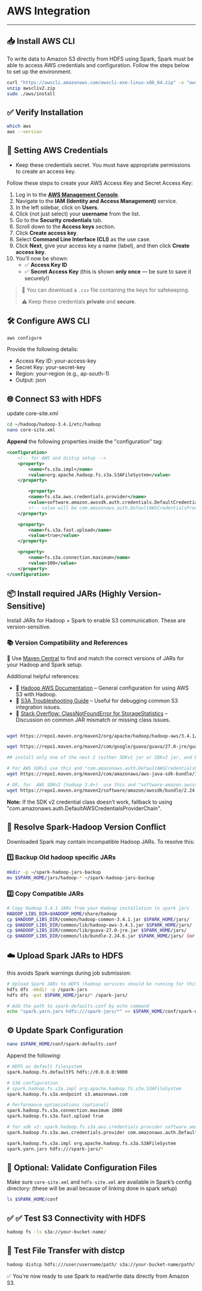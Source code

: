 # AWS Integration

---

## 📥 Install AWS CLI

To write data to Amazon S3 directly from HDFS using Spark, Spark must be able to access AWS credentials and configuration. Follow the steps below to set up the environment.

```bash
curl "https://awscli.amazonaws.com/awscli-exe-linux-x86_64.zip" -o "awscliv2.zip"
unzip awscliv2.zip
sudo ./aws/install
```

## ✅ Verify Installation

```bash
which aws
aws --version
```

## 🔐 Setting AWS Credentials

- Keep these credentials secret. You must have appropriate permissions to create an access key.

Follow these steps to create your AWS Access Key and Secret Access Key:

1. Log in to the **[AWS Management Console](https://console.aws.amazon.com/)**.
2. Navigate to the **IAM (Identity and Access Management)** service.
3. In the left sidebar, click on **Users**.
4. Click (not just select) your **username** from the list.
5. Go to the **Security credentials** tab.
6. Scroll down to the **Access keys** section.
7. Click **Create access key**.
8. Select **Command Line Interface (CLI)** as the use case.
9. Click **Next**, give your access key a name (label), and then click **Create access key**.
10. You’ll now be shown:
    - ✅ **Access Key ID**
    - ✅ **Secret Access Key** (this is shown **only once** — be sure to save it securely!)

> 💾 You can download a `.csv` file containing the keys for safekeeping.
>
> ⚠️ Keep these credentials **private** and **secure**.

## 🛠️ Configure AWS CLI

```bash
aws configure
```

Provide the following details:

- Access Key ID: your-access-key
- Secret Key: your-secret-key
- Region: your-region (e.g., ap-south-1)
- Output: json

## 🌐 Connect S3 with HDFS

update core-site.xml

```bash
cd ~/hadoop/hadoop-3.4.1/etc/hadoop
nano core-site.xml
```

**Append** the following properties inside the "configuration" tag:

```xml
<configuration>
    <!-- for AWS and distcp setup -->
    <property>
        <name>fs.s3a.impl</name>
        <value>org.apache.hadoop.fs.s3a.S3AFileSystem</value>
    </property>

        <property>
        <name>fs.s3a.aws.credentials.provider</name>
        <value>software.amazon.awssdk.auth.credentials.DefaultCredentialsProvider</value>
        <!-- value will be com.amazonaws.auth.DefaultAWSCredentialsProviderChain for SDK v2-->
    </property>

    <property>
        <name>fs.s3a.fast.upload</name>
        <value>true</value>
    </property>

    <property>
        <name>fs.s3a.connection.maximum</name>
        <value>100</value>
    </property>
</configuration>
```

## 📦 Install required JARs (Highly Version-Sensitive)

Install JARs for Hadoop + Spark to enable S3 communication. These are version-sensitive.

### 📚 Version Compatibility and References

🧩 Use [Maven Central](https://mvnrepository.com/artifact/org.apache.hadoop/hadoop-aws/3.4.1) to find and match the correct versions of JARs for your Hadoop and Spark setup.

Additional helpful references:

- 📖 [Hadoop AWS Documentation](https://hadoop.apache.org/docs/r3.4.0/hadoop-aws/tools/hadoop-aws/index.html#General_S3A_Client_configuration) – General configuration for using AWS S3 with Hadoop.
- 🔧 [S3A Troubleshooting Guide](https://hadoop.apache.org/docs/r3.4.1/hadoop-aws/tools/hadoop-aws/troubleshooting_s3a.html) – Useful for debugging common S3 integration issues.
- 💬 [Stack Overflow: ClassNotFoundError for StorageStatistics](https://stackoverflow.com/questions/44411493/java-lang-noclassdeffounderror-org-apache-hadoop-fs-storagestatistics) – Discussion on common JAR mismatch or missing class issues.

```bash

wget https://repo1.maven.org/maven2/org/apache/hadoop/hadoop-aws/3.4.1/hadoop-aws-3.4.1.jar -P $HADOOP_HOME/share/hadoop/common/lib/

wget https://repo1.maven.org/maven2/com/google/guava/guava/27.0-jre/guava-27.0-jre.jar -P $HADOOP_HOME/share/hadoop/common/lib/

## install only one of the next 2 (either SDKv1 jar or SDKv2 jar, and be consistent with it in furthur commands)

# For AWS SDKv1 use this and "com.amazonaws.auth.DefaultAWSCredentialsProviderChain" class as credential provider
wget https://repo1.maven.org/maven2/com/amazonaws/aws-java-sdk-bundle/1.12.262/aws-java-sdk-bundle-1.12.262.jar -P $HADOOP_HOME/share/hadoop/common/lib/

# OR, for  AWS SDKv2 (hadoop 3.4+)  use this and "software.amazon.awssdk.auth.credentials.DefaultCredentialsProvider" as credential provider
wget https://repo1.maven.org/maven2/software/amazon/awssdk/bundle/2.24.6/bundle-2.24.6.jar -P $HADOOP_HOME/share/hadoop/common/lib/
```

**Note:** If the SDK v2 credential class doesn’t work, fallback to using "com.amazonaws.auth.DefaultAWSCredentialsProviderChain".

## 🔄 Resolve Spark-Hadoop Version Conflict

Downloaded Spark may contain incompatible Hadoop JARs. To resolve this:

### 1️⃣ Backup Old hadoop specific JARs

```bash
mkdir -p ~/spark-hadoop-jars-backup
mv $SPARK_HOME/jars/hadoop-* ~/spark-hadoop-jars-backup
```

### 2️⃣ Copy Compatible JARs

```bash
# Copy Hadoop 3.4.1 JARs from your Hadoop installation to spark jars
HADOOP_LIBS_DIR=$HADOOP_HOME/share/hadoop
cp $HADOOP_LIBS_DIR/common/hadoop-common-3.4.1.jar $SPARK_HOME/jars/
cp $HADOOP_LIBS_DIR/common/lib/hadoop-aws-3.4.1.jar $SPARK_HOME/jars/
cp $HADOOP_LIBS_DIR/common/lib/guava-27.0-jre.jar $SPARK_HOME/jars/
cp $HADOOP_LIBS_DIR/common/lib/bundle-2.24.6.jar $SPARK_HOME/jars/ (or aws-java-sdk-bundle-1.12.262.jar as per prev step)
```

## ☁️ Upload Spark JARs to HDFS

this avoids Spark warnings during job submission:

```bash
# Upload Spark JARs to HDFS (hadoop services should be running for this commandto work)
hdfs dfs -mkdir -p /spark-jars
hdfs dfs -put $SPARK_HOME/jars/* /spark-jars/

# Add the path to spark-defaults.conf by echo command
echo "spark.yarn.jars hdfs:///spark-jars/*" >> $SPARK_HOME/conf/spark-defaults.conf
```

## ⚙️ Update Spark Configuration

```bash
nano $SPARK_HOME/conf/spark-defaults.conf
```

Append the following:

```bash
# HDFS as default filesystem
spark.hadoop.fs.defaultFS hdfs://0.0.0.0:9000

# S3A configuration
# spark.hadoop.fs.s3a.impl org.apache.hadoop.fs.s3a.S3AFileSystem
spark.hadoop.fs.s3a.endpoint s3.amazonaws.com

# Performance optimizations (optional)
spark.hadoop.fs.s3a.connection.maximum 1000
spark.hadoop.fs.s3a.fast.upload true

# for sdk v2: spark.hadoop.fs.s3a.aws.credentials.provider software.amazon.awssdk.auth.credentials.DefaultCredentialsProvider
spark.hadoop.fs.s3a.aws.credentials.provider com.amazonaws.auth.DefaultAWSCredentialsProviderChain

spark.hadoop.fs.s3a.impl org.apache.hadoop.fs.s3a.S3AFileSystem
spark.yarn.jars hdfs:///spark-jars/*

```

## 📁 Optional: Validate Configuration Files

Make sure `core-site.xml` and `hdfs-site.xml` are available in Spark’s config directory:
(these will be avail because of linking done in spark setup)

```bash
ls $SPARK_HOME/conf
```

## ✅ ✅ Test S3 Connectivity with HDFS

```bash
hadoop fs -ls s3a://your-bucket-name/
```

## 🔁 Test File Transfer with distcp

```bash
hadoop distcp hdfs:///user/username/path/ s3a://your-bucket-name/path/
```

✅ You're now ready to use Spark to read/write data directly from Amazon S3.
